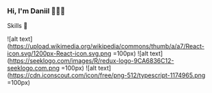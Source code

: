### Hi, I'm Daniil 👋👨‍💻

<!--
**DaniilPautkin/DaniilPautkin** is a ✨ _special_ ✨ repository because its `README.md` (this file) appears on your GitHub profile.

<!--Here are some ideas to get you started:

<!-- 🔭 I’m currently working on ...
- 🌱 I’m currently learning ...
- 👯 I’m looking to collaborate on ...
- 🤔 I’m looking for help with ...
- 💬 Ask me about ...
- 📫 How to reach me: ...
- 😄 Pronouns: ...
- ⚡ Fun fact: ...
-->
Skills 🚀

![alt text](https://upload.wikimedia.org/wikipedia/commons/thumb/a/a7/React-icon.svg/1200px-React-icon.svg.png =100px)
![alt text](https://seeklogo.com/images/R/redux-logo-9CA6836C12-seeklogo.com.png =100px)
![alt text](https://cdn.iconscout.com/icon/free/png-512/typescript-1174965.png =100px)
